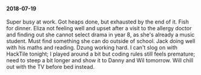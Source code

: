#### 2018-07-19

Super busy at work. Got heaps done, but exhausted by the end of it. Fish for dinner. Eliza not feeling well and upset after a visit to the allergy doctor and finding out she cannot select drama in year 8, as she's already a music student. Must find something she can do outside of school. Jack doing well with his maths and reading. Dzung working hard. I can't slog on with HackTile tonight; I played around a bit but coding rules still feels premature; need to steep a bit longer and show it to Danny and Wil tomorrow. Will chill out with the TV before bed instead.